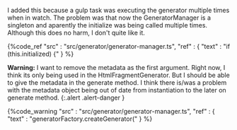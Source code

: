 I added this because a gulp task was executing the generator multiple times when in watch. The problem was that now the GeneratorManager is
a singleton and aparently the initialize was being called multiple times. Although this does no harm, I don't quite like it.

{%code_ref
    "src" : "src/generator/generator-manager.ts",
    "ref" : {
        "text" : "if (this.initialized) {"
    }
%}



**Warning:**
I want to remove the metadata as the first argument. Right now, I think its only being used
in the HtmlFragmentGenerator. But I should be able to give the metadata in the generate method.
I think there is/was a problem with the metadata object being out of date from instantiation to
the later on generate method.
{:.alert .alert-danger }

{%code_warning
    "src" : "src/generator/generator-manager.ts",
    "ref" : {
        "text" : "generatorFactory.createGenerator("
    }
%}
